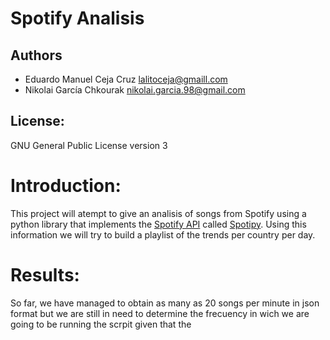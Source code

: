 # Spotify Analisis

## Authors
- Eduardo Manuel Ceja Cruz lalitoceja@gmaill.com
- Nikolai García Chkourak nikolai.garcia.98@gmail.com

## License:
GNU General Public License version 3

 <!-- ## Instructions: -->


# Introduction:

 This project will atempt to give an analisis of songs from Spotify using a python library that implements the [Spotify API](https://developer.spotify.com/documentation/web-api/) called [Spotipy](https://github.com/plamere/spotipy). Using this information we will try to build a playlist of the trends per country per day.


 # Results:

 So far, we have managed to obtain as many as 20 songs per minute in json format but we are still in need to determine the frecuency in wich we are going to be running the scrpit given that the  
